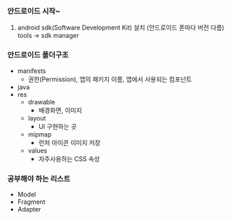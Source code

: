 ### 안드로이드 시작~

1. android sdk(Software Development Kit) 설치 (안드로이드 폰마다 버전 다름) tools -> sdk manager

### 안드로이드 폴더구조

- manifests
  - 권한(Permission), 앱의 패키지 이름, 앱에서 사용되는 컴포넌트
- java
- res
  - drawable
    - 배경화면, 이미지
  - layout
    - UI 구현하는 곳
  - mipmap
    - 런처 아이콘 이미지 저장
  - values
    - 자주사용하는 CSS 속성

### 공부해야 하는 리스트

- Model
- Fragment
- Adapter

